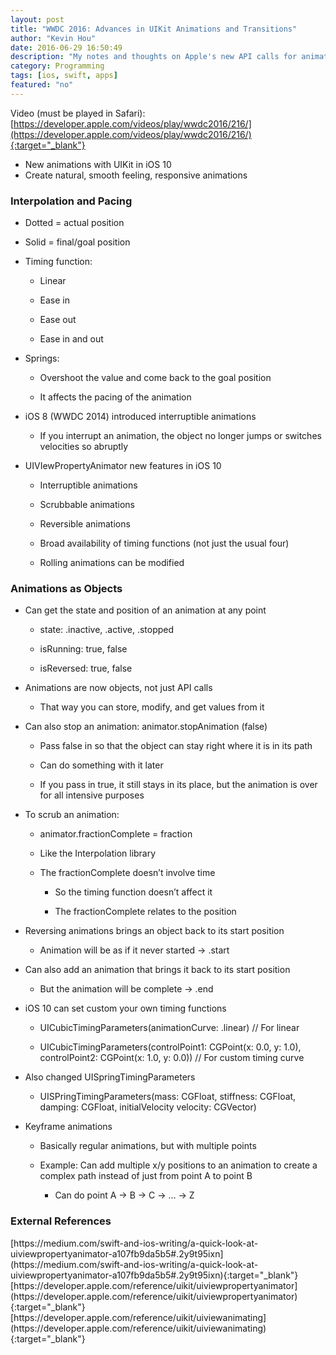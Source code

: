 ```yaml
---
layout: post
title: "WWDC 2016: Advances in UIKit Animations and Transitions"
author: "Kevin Hou"
date: 2016-06-29 16:50:49
description: "My notes and thoughts on Apple's new API calls for animations and transitions in Swift 3."
category: Programming
tags: [ios, swift, apps]
featured: "no"
---
```

Video (must be played in Safari): [https://developer.apple.com/videos/play/wwdc2016/216/](https://developer.apple.com/videos/play/wwdc2016/216/){:target="_blank"}

* New animations with UIKit in iOS 10
* Create natural, smooth feeling, responsive animations

<h3 class="post-subheader">Interpolation and Pacing</h3>

* Dotted = actual position

* Solid = final/goal position

* Timing function:

    * Linear

    * Ease in

    * Ease out

    * Ease in and out

* Springs:

    * Overshoot the value and come back to the goal position

    * It affects the pacing of the animation

* iOS 8 (WWDC 2014) introduced interruptible animations

    * If you interrupt an animation, the object no longer jumps or switches velocities so abruptly

* UIVIewPropertyAnimator new features in iOS 10

    * Interruptible animations

    * Scrubbable animations

    * Reversible animations

    * Broad availability of timing functions (not just the usual four)

    * Rolling animations can be modified

<h3 class="post-subheader">Animations as Objects</h3>

* Can get the state and position of an animation at any point

    * state: .inactive, .active, .stopped

    * isRunning: true, false

    * isReversed: true, false

* Animations are now objects, not just API calls

    * That way you can store, modify, and get values from it

* Can also stop an animation: animator.stopAnimation (false)

    * Pass false in so that the object can stay right where it is in its path

    * Can do something with it later

    * If you pass in true, it still stays in its place, but the animation is over for all intensive purposes

* To scrub an animation:

    * animator.fractionComplete = fraction

    * Like the Interpolation library

    * The fractionComplete doesn’t involve time

        * So the timing function doesn’t affect it

        * The fractionComplete relates to the position

* Reversing animations brings an object back to its start position

    * Animation will be as if it never started → .start

* Can also add an animation that brings it back to its start position

    * But the animation will be complete → .end

* iOS 10 can set custom your own timing functions

    * UICubicTimingParameters(animationCurve: .linear) // For linear

    * UICubicTimingParameters(controlPoint1: CGPoint(x: 0.0, y: 1.0), controlPoint2: CGPoint(x: 1.0, y: 0.0)) // For custom timing curve

* Also changed UISpringTimingParameters

    * UISPringTimingParameters(mass: CGFloat, stiffness: CGFloat, damping: CGFloat, initialVelocity velocity: CGVector)

* Keyframe animations

    * Basically regular animations, but with multiple points

    * Example: Can add multiple x/y positions to an animation to create a complex path instead of just from point A to point B

        * Can do point A → B → C → … → Z

<h3 class="post-subheader">External References</h3>
[https://medium.com/swift-and-ios-writing/a-quick-look-at-uiviewpropertyanimator-a107fb9da5b5#.2y9t95ixn](https://medium.com/swift-and-ios-writing/a-quick-look-at-uiviewpropertyanimator-a107fb9da5b5#.2y9t95ixn){:target="_blank"}
[https://developer.apple.com/reference/uikit/uiviewpropertyanimator](https://developer.apple.com/reference/uikit/uiviewpropertyanimator){:target="_blank"}
[https://developer.apple.com/reference/uikit/uiviewanimating](https://developer.apple.com/reference/uikit/uiviewanimating){:target="_blank"}
